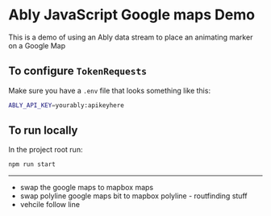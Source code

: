 # Ably JavaScript Google maps Demo

This is a demo of using an Ably data stream to place an animating marker on a Google Map

## To configure `TokenRequests`

Make sure you have a `.env` file that looks something like this:

```bash
ABLY_API_KEY=yourably:apikeyhere
```

## To run locally

In the project root run:

```bash
npm run start
```

---


- swap the google maps to mapbox maps
- swap polyline google maps bit to mapbox polyline - routfinding stuff
- vehcile follow line